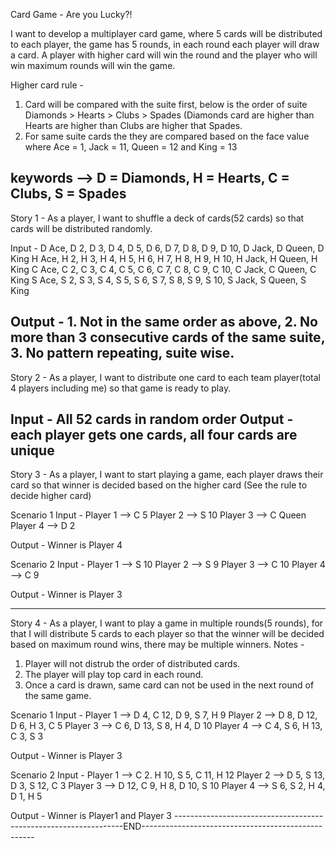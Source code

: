 Card Game - Are you Lucky?!

I want to develop a multiplayer card game, where 5 cards will be distributed to each player, the game has 5 rounds, in each round each player will draw a card. A player with higher card will win the round and the player who will win maximum rounds will win the game.

Higher card rule -
1. Card will be compared with the suite first, below is the order of suite
Diamonds > Hearts > Clubs > Spades (Diamonds card are higher than Hearts are higher than Clubs are higher that Spades.
2. For same suite cards the they are compared based on the face value where Ace = 1, Jack = 11, Queen = 12 and King = 13

keywords --> D = Diamonds, H = Hearts, C = Clubs, S = Spades
--------------------------------------------------------------------------------------------------------------------------

Story 1 - As a player, I want to shuffle a deck of cards(52 cards) so that cards will be distributed randomly.

Input -
D Ace, D 2, D 3, D 4, D 5, D 6, D 7, D 8, D 9, D 10, D Jack, D Queen, D King
H Ace, H 2, H 3, H 4, H 5, H 6, H 7, H 8, H 9, H 10, H Jack, H Queen, H King
C Ace, C 2, C 3, C 4, C 5, C 6, C 7, C 8, C 9, C 10, C Jack, C Queen, C King
S Ace, S 2, S 3, S 4, S 5, S 6, S 7, S 8, S 9, S 10, S Jack, S Queen, S King

Output - 1. Not in the same order as above, 2. No more than 3 consecutive cards of the same suite, 3. No pattern repeating, suite wise.
--------------------------------------------------------------------------------------------------------------------------

Story 2 - As a player, I want to distribute one card to each team player(total 4 players including me) so that game is ready to play.

Input - All 52 cards in random order
Output - each player gets one cards, all four cards are unique
--------------------------------------------------------------------------------------------------------------------------

Story 3 - As a player, I want to start playing a game, each player draws their card so that winner is decided based on the higher card (See the rule to decide higher card)

Scenario 1
Input -
Player 1 --> C 5
Player 2 --> S 10
Player 3 --> C Queen
Player 4 --> D 2

Output - Winner is Player 4

Scenario 2
Input -
Player 1 --> S 10
Player 2 --> S 9
Player 3 --> C 10
Player 4 --> C 9

Output - Winner is Player 3

--------------------------------------------------------------------------------------------------------------------------

Story 4 - As a player, I want to play a game in multiple rounds(5 rounds), for that I will distribute 5 cards to each player so that the winner will be decided based on maximum round wins, there may be multiple winners.
Notes -
1. Player will not distrub the order of distributed cards.
2. The player will play top card in each round.
3. Once a card is drawn, same card can not be used in the next round of the same game.

Scenario 1
Input -
Player 1 --> D 4, C 12, D 9, S 7, H 9
Player 2 --> D 8, D 12, D 6, H 3, C 5
Player 3 --> C 6, D 13, S 8, H 4, D 10
Player 4 --> C 4, S 6, H 13, C 3, S 3

Output - Winner is Player 3

Scenario 2
Input -
Player 1 --> C 2. H 10, S 5, C 11, H 12
Player 2 --> D 5, S 13, D 3, S 12, C 3
Player 3 --> D 12, C 9, H 8, D 10, S 10
Player 4 --> S 6, S 2, H 4, D 1, H 5

Output - Winner is Player1 and Player 3
-----------------------------------------------------------------END---------------------------------------------------